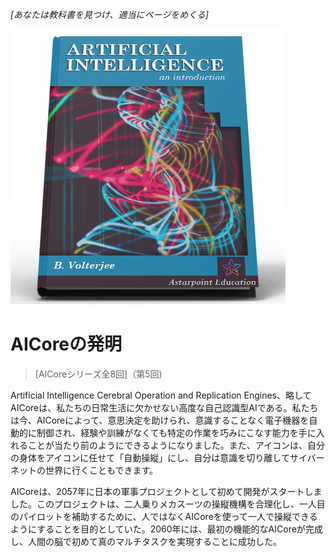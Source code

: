 *[あなたは教科書を見つけ、適当にページをめくる]*

![AI教科書](/resources/lore/textbookAI440.png)
# AICoreの発明
> [AICoreシリーズ全8回]（第5回)

Artificial Intelligence Cerebral Operation and Replication Engines、略してAICoreは、私たちの日常生活に欠かせない高度な自己認識型AIである。私たちは今、AICoreによって、意思決定を助けられ、意識することなく電子機器を自動的に制御され、経験や訓練がなくても特定の作業を巧みにこなす能力を手に入れることが当たり前のようにできるようになりました。また、アイコンは、自分の身体をアイコンに任せて「自動操縦」にし、自分は意識を切り離してサイバーネットの世界に行くこともできます。

AICoreは、2057年に日本の軍事プロジェクトとして初めて開発がスタートしました。このプロジェクトは、二人乗りメカスーツの操縦機構を合理化し、一人目のパイロットを補助するために、人ではなくAICoreを使って一人で操縦できるようにすることを目的としていた。2060年には、最初の機能的なAICoreが完成し、人間の脳で初めて真のマルチタスクを実現することに成功した。
